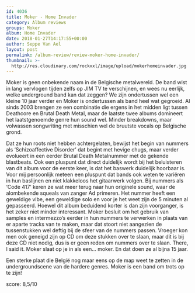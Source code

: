 ```yaml
---
id: 4036
title: Moker - Home Invader
category: Album reviews
groups: Moker
album: Home Invader
date: 2018-01-27T14:17:55+00:00
author: Seppe Van Ael
layout: post
permalink: /album-review/review-moker-home-invader/
thumbnail: >-
  http://res.cloudinary.com/rockxxl/image/upload/mokerhomeinvader.jpg
---
```

Moker is geen onbekende naam in de Belgische metalwereld. De band wist in lang vervlogen tijden zelfs op JIM TV te verschijnen, en wees nu eerlijk, welke underground band kan dat zeggen? We zijn ondertussen wel een kleine 10 jaar verder en Moker is ondertussen als band heel wat gegroeid. Al sinds 2003 brengen ze een combinatie die ergens in het midden ligt tussen Deathcore en Brutal Death Metal, maar de laatste twee albums domineert het laatstgenoemde genre hun sound wel. Minder breakdowns, maar volwassen songwriting met misschien wel de bruutste vocals op Belgische grond.

Dat ze hun roots niet hebben achtergelaten, bewijst het begin van nummers als ‘Schizoaffective Disorder’ dat begint met hevige chugs, maar verder evolueert in een eerder Brutal Death Metalnummer met de gekende blastbeats. Ook een pluspunt dat direct duidelijk wordt bij het beluisteren van dit album voor de eerste keer, is dat het baswerk duidelijk hoorbaar is. Voor mij persoonlijk meteen een pluspunt dat bands ook weten te variëren in hun baslijnen en niet klakkeloos het gitaarwerk volgen. Bij nummers als ‘Code 417’ keren ze wat meer terug naar hun originele sound, waar de alombekende squeals van zanger Ad primeren. Het nummer heeft een geweldige vibe, een geweldige solo en voor je het weet zijn de 5 minuten al gepasseerd. Hoewel dit album beduidend korter is dan zijn voorganger, is het zeker niet minder interessant. Moker besluit om het gebruik van samples en intermezzo’s eerder in hun nummers te verwerken in plaats van er aparte tracks van te maken, maar dat stoort niet aangezien de tussenstukken wel deftig bij de sfeer van de nummers passen. Vroeger kon men ook geneigd zijn op CD om deze stukken over te slaan, maar dit is bij deze CD niet nodig, dus is er geen reden om nummers over te slaan. There, I said it. Moker slaat op je in als een… moker. En dat doen ze al bijna 15 jaar.

Een sterke plaat die België nog maar eens op de map weet te zetten in de undergroundscene van de hardere genres. Moker is een band om trots op te zijn!

score: 8,5/10
